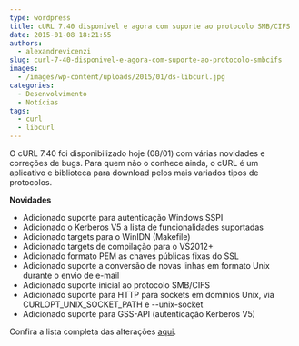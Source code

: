 ```yaml
---
type: wordpress
title: cURL 7.40 disponível e agora com suporte ao protocolo SMB/CIFS
date: 2015-01-08 18:21:55
authors:
  - alexandrevicenzi
slug: curl-7-40-disponivel-e-agora-com-suporte-ao-protocolo-smbcifs
images:
  - /images/wp-content/uploads/2015/01/ds-libcurl.jpg
categories:
  - Desenvolvimento
  - Notícias
tags:
  - curl
  - libcurl
---
```


O cURL 7.40 foi disponibilizado hoje (08/01) com várias novidades e correções de bugs. Para quem não o conhece ainda, o cURL é um aplicativo e biblioteca para download pelos mais variados tipos de protocolos.

<strong>Novidades</strong>
<ul>
	<li>Adicionado suporte para autenticação Windows SSPI</li>
	<li>Adicionado o Kerberos V5 a lista de funcionalidades suportadas</li>
	<li>Adicionado targets para o WinIDN (Makefile)</li>
	<li>Adicionado targets de compilação para o VS2012+</li>
	<li>Adicionado formato PEM as chaves públicas fixas do SSL</li>
	<li>Adicionado suporte a conversão de novas linhas em formato Unix durante o envio de e-mail</li>
	<li>Adicionado suporte inicial ao protocolo SMB/CIFS</li>
	<li>Adicionado suporte para HTTP para sockets em domínios Unix, via CURLOPT_UNIX_SOCKET_PATH e --unix-socket</li>
	<li>Adicionado suporte para GSS-API (autenticação Kerberos V5)</li>
</ul>
Confira a lista completa das alterações <a href="http://curl.haxx.se/changes.html#7_40_0" target="_blank">aqui</a>.
